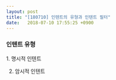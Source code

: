 ```yaml
---
layout: post
title: "[180710] 인텐트의 유형과 인텐트 필터"
date:   2018-07-10 17:55:25 +0900
---
```


<h3>인텐트 유형</h3>
1. 명시적 인텐트

2. 암시적 인텐트
